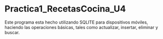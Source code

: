 # Practica1_RecetasCocina_U4
Este programa esta hecho utilizando SQLITE para dispositivos móviles, haciendo las operaciones básicas, tales como actualizar, insertar, eliminar y buscar. 

